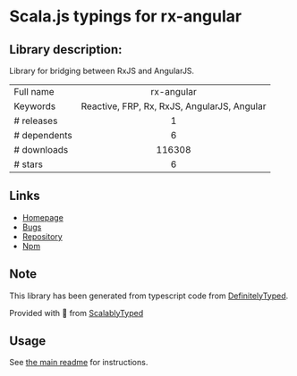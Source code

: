 
# Scala.js typings for rx-angular


## Library description:
Library for bridging between RxJS and AngularJS.

|                    |                 |
| ------------------ | :-------------: |
| Full name          | rx-angular |
| Keywords           | Reactive, FRP, Rx, RxJS, AngularJS, Angular |
| # releases         | 1 |
| # dependents       | 6 |
| # downloads        | 116308 |
| # stars            | 6 |

## Links
- [Homepage](https://github.com/Reactive-Extensions/rx.angular.js)
- [Bugs](https://github.com/Reactive-Extensions/rx.angular.js/issues)
- [Repository](https://github.com/Reactive-Extensions/rx.angular.js)
- [Npm](https://www.npmjs.com/package/rx-angular)
    


## Note
This library has been generated from typescript code from [DefinitelyTyped](https://definitelytyped.org).

Provided with :purple_heart: from [ScalablyTyped](https://github.com/oyvindberg/ScalablyTyped)

## Usage
See [the main readme](../../readme.md) for instructions.


